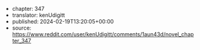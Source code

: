 - chapter: 347
- translator: kenUdigitt
- published: 2024-02-19T13:20:05+00:00
- source: https://www.reddit.com/user/kenUdigitt/comments/1aun43d/novel_chapter_347
